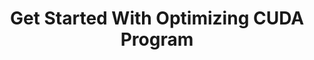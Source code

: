 ---
title: Get Started With Optimizing CUDA Program
authors: [visualdust]
draft: true
tags: [cuda, c, cpp]
---